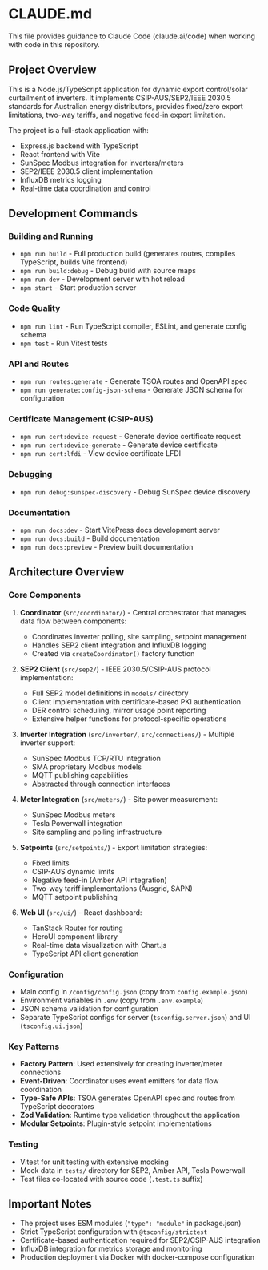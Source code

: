 # CLAUDE.md

This file provides guidance to Claude Code (claude.ai/code) when working with code in this repository.

## Project Overview

This is a Node.js/TypeScript application for dynamic export control/solar curtailment of inverters. It implements CSIP-AUS/SEP2/IEEE 2030.5 standards for Australian energy distributors, provides fixed/zero export limitations, two-way tariffs, and negative feed-in export limitation.

The project is a full-stack application with:
- Express.js backend with TypeScript
- React frontend with Vite
- SunSpec Modbus integration for inverters/meters
- SEP2/IEEE 2030.5 client implementation
- InfluxDB metrics logging
- Real-time data coordination and control

## Development Commands

### Building and Running
- `npm run build` - Full production build (generates routes, compiles TypeScript, builds Vite frontend)
- `npm run build:debug` - Debug build with source maps
- `npm run dev` - Development server with hot reload
- `npm start` - Start production server

### Code Quality
- `npm run lint` - Run TypeScript compiler, ESLint, and generate config schema
- `npm test` - Run Vitest tests

### API and Routes
- `npm run routes:generate` - Generate TSOA routes and OpenAPI spec
- `npm run generate:config-json-schema` - Generate JSON schema for configuration

### Certificate Management (CSIP-AUS)
- `npm run cert:device-request` - Generate device certificate request
- `npm run cert:device-generate` - Generate device certificate
- `npm run cert:lfdi` - View device certificate LFDI

### Debugging
- `npm run debug:sunspec-discovery` - Debug SunSpec device discovery

### Documentation
- `npm run docs:dev` - Start VitePress docs development server
- `npm run docs:build` - Build documentation
- `npm run docs:preview` - Preview built documentation

## Architecture Overview

### Core Components

1. **Coordinator** (`src/coordinator/`) - Central orchestrator that manages data flow between components:
   - Coordinates inverter polling, site sampling, setpoint management
   - Handles SEP2 client integration and InfluxDB logging
   - Created via `createCoordinator()` factory function

2. **SEP2 Client** (`src/sep2/`) - IEEE 2030.5/CSIP-AUS protocol implementation:
   - Full SEP2 model definitions in `models/` directory
   - Client implementation with certificate-based PKI authentication
   - DER control scheduling, mirror usage point reporting
   - Extensive helper functions for protocol-specific operations

3. **Inverter Integration** (`src/inverter/`, `src/connections/`) - Multiple inverter support:
   - SunSpec Modbus TCP/RTU integration
   - SMA proprietary Modbus models
   - MQTT publishing capabilities
   - Abstracted through connection interfaces

4. **Meter Integration** (`src/meters/`) - Site power measurement:
   - SunSpec Modbus meters
   - Tesla Powerwall integration
   - Site sampling and polling infrastructure

5. **Setpoints** (`src/setpoints/`) - Export limitation strategies:
   - Fixed limits
   - CSIP-AUS dynamic limits
   - Negative feed-in (Amber API integration)
   - Two-way tariff implementations (Ausgrid, SAPN)
   - MQTT setpoint publishing

6. **Web UI** (`src/ui/`) - React dashboard:
   - TanStack Router for routing
   - HeroUI component library
   - Real-time data visualization with Chart.js
   - TypeScript API client generation

### Configuration

- Main config in `/config/config.json` (copy from `config.example.json`)
- Environment variables in `.env` (copy from `.env.example`)
- JSON schema validation for configuration
- Separate TypeScript configs for server (`tsconfig.server.json`) and UI (`tsconfig.ui.json`)

### Key Patterns

- **Factory Pattern**: Used extensively for creating inverter/meter connections
- **Event-Driven**: Coordinator uses event emitters for data flow coordination
- **Type-Safe APIs**: TSOA generates OpenAPI spec and routes from TypeScript decorators
- **Zod Validation**: Runtime type validation throughout the application
- **Modular Setpoints**: Plugin-style setpoint implementations

### Testing

- Vitest for unit testing with extensive mocking
- Mock data in `tests/` directory for SEP2, Amber API, Tesla Powerwall
- Test files co-located with source code (`.test.ts` suffix)

## Important Notes

- The project uses ESM modules (`"type": "module"` in package.json)
- Strict TypeScript configuration with `@tsconfig/strictest`
- Certificate-based authentication required for SEP2/CSIP-AUS integration
- InfluxDB integration for metrics storage and monitoring
- Production deployment via Docker with docker-compose configuration